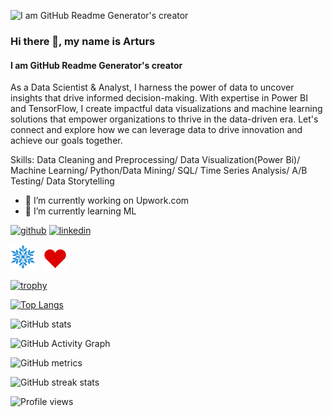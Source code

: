 ![I am GitHub Readme Generator's creator](https://media.licdn.com/dms/image/D5616AQHV8BvFPAMUPQ/profile-displaybackgroundimage-shrink_350_1400/0/1697987276867?e=1703721600&v=beta&t=jMUOc9gta-M99u_jzi1nxCOE5S7Sxb-G1FRMUOyi2cM)

### Hi there 👋, my name is Arturs
#### I am GitHub Readme Generator's creator

As a Data Scientist & Analyst, I harness the power of data to uncover insights that drive informed decision-making. With expertise in Power BI and TensorFlow, I create impactful data visualizations and machine learning solutions that empower organizations to thrive in the data-driven era. Let's connect and explore how we can leverage data to drive innovation and achieve our goals together.

Skills: Data Cleaning and Preprocessing/ Data Visualization(Power Bi)/ Machine Learning/ Python/Data Mining/ SQL/ Time Series Analysis/ A/B Testing/ Data Storytelling

- 🔭 I’m currently working on Upwork.com 
- 🌱 I’m currently learning ML 


[<img src='https://cdn.jsdelivr.net/npm/simple-icons@3.0.1/icons/github.svg' alt='github' height='40'>](https://github.com/ArafatSihab)  [<img src='https://cdn.jsdelivr.net/npm/simple-icons@3.0.1/icons/linkedin.svg' alt='linkedin' height='40'>](https://www.linkedin.com/in/arafat-hosen/)  

<a href='https://archiveprogram.github.com/'><img src='https://raw.githubusercontent.com/acervenky/animated-github-badges/master/assets/acbadge.gif' width='40' height='40'></a> <a href='https://docs.github.com/en/github/supporting-the-open-source-community-with-github-sponsors'><img src='https://raw.githubusercontent.com/acervenky/animated-github-badges/master/assets/sponsorbadge.gif' width='35' height='35'></a> 

[![trophy](https://github-profile-trophy.vercel.app/?username=ArafatSihab)](https://github.com/ryo-ma/github-profile-trophy)

[![Top Langs](https://github-readme-stats.vercel.app/api/top-langs/?username=ArafatSihab)](https://github.com/anuraghazra/github-readme-stats)

![GitHub stats](https://github-readme-stats.vercel.app/api?username=ArafatSihab&show_icons=true)  

![GitHub Activity Graph](https://activity-graph.herokuapp.com/graph?username=ArafatSihab)  

![GitHub metrics](https://metrics.lecoq.io/ArafatSihab)  

![GitHub streak stats](https://streak-stats.demolab.com/?user=ArafatSihab)  

![Profile views](https://gpvc.arturio.dev/ArafatSihab)  
